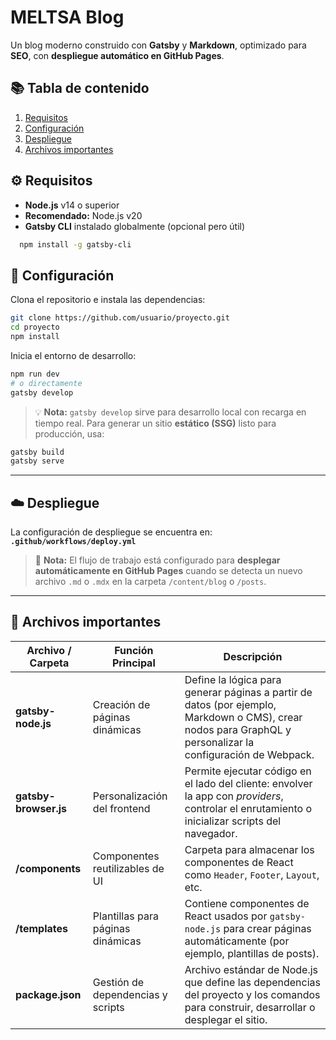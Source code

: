 
# MELTSA Blog

Un blog moderno construido con **Gatsby** y **Markdown**, optimizado para **SEO**, con **despliegue automático en GitHub Pages**.



## 📚 Tabla de contenido
1. [Requisitos](#requisitos)  
2. [Configuración](#configuración)  
3. [Despliegue](#despliegue)  
4. [Archivos importantes](#archivos-importantes)



## ⚙️ Requisitos

- **Node.js** v14 o superior  
- **Recomendado:** Node.js v20  
- **Gatsby CLI** instalado globalmente (opcional pero útil)  

```bash
  npm install -g gatsby-cli
````



## 🚀 Configuración

Clona el repositorio e instala las dependencias:

```bash
git clone https://github.com/usuario/proyecto.git
cd proyecto
npm install
```

Inicia el entorno de desarrollo:

```bash
npm run dev
# o directamente
gatsby develop
```

> 💡 **Nota:**
> `gatsby develop` sirve para desarrollo local con recarga en tiempo real.
> Para generar un sitio **estático (SSG)** listo para producción, usa:

```bash
gatsby build
gatsby serve
```

---

## ☁️ Despliegue

La configuración de despliegue se encuentra en:
**`.github/workflows/deploy.yml`**

> 🧩 **Nota:**
> El flujo de trabajo está configurado para **desplegar automáticamente en GitHub Pages**
> cuando se detecta un nuevo archivo `.md` o `.mdx` en la carpeta `/content/blog` o `/posts`.

---

## 📁 Archivos importantes

| Archivo / Carpeta     | Función Principal                       | Descripción                                                                                                                                                 |
| --------------------- | --------------------------------------- | ----------------------------------------------------------------------------------------------------------------------------------------------------------- |
| **gatsby-node.js**    | Creación de páginas dinámicas           | Define la lógica para generar páginas a partir de datos (por ejemplo, Markdown o CMS), crear nodos para GraphQL y personalizar la configuración de Webpack. |
| **gatsby-browser.js** | Personalización del frontend            | Permite ejecutar código en el lado del cliente: envolver la app con *providers*, controlar el enrutamiento o inicializar scripts del navegador.             |
| **/components**       | Componentes reutilizables de UI         | Carpeta para almacenar los componentes de React como `Header`, `Footer`, `Layout`, etc.                                                                     |
| **/templates**        | Plantillas para páginas dinámicas       | Contiene componentes de React usados por `gatsby-node.js` para crear páginas automáticamente (por ejemplo, plantillas de posts).                            |
| **package.json**      | Gestión de dependencias y scripts       | Archivo estándar de Node.js que define las dependencias del proyecto y los comandos para construir, desarrollar o desplegar el sitio.                       |
